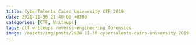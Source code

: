 ```yaml
---
title: CyberTalents Cairo University CTF 2019
date: 2020-11-30 21:40:00 +0200
categories: [CTF, Writeups]
tags: ctf writeups reverse-engineering forensics
image: /assets/img/posts/2020-11-30-cybertalents-cairo-university-2019-ctf/cover.jpg
---
```

